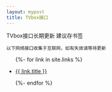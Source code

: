 ```yaml
---
layout: mypost
title: TVbox接口
---
```


TVbox接口长期更新 建议存书签
```
以下网络接口收集于互联网，如有失效请等待更新
```

<ul>
  {%- for link in site.links %}
  <li>
    <p><a href="{{ link.url }}" title="{{ link.desc }}" target="_blank" >{{ link.title }}</a></p>
  </li>

  {%- endfor %}
</ul>
